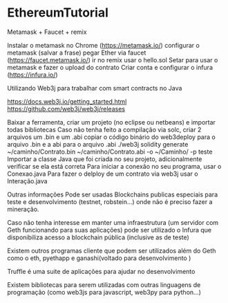 # EthereumTutorial
Metamask + Faucet + remix

Instalar o metamask no Chrome (https://metamask.io/)
configurar o metamask (salvar a frase)
pegar Ether via faucet (https://faucet.metamask.io/)
ir no remix  usar o hello.sol
Setar para usar o metamask e fazer o upload do contrato
Criar conta e configurar o infura (https://infura.io/)



Utilizando Web3j para trabalhar com smart contracts no Java

https://docs.web3j.io/getting_started.html
https://github.com/web3j/web3j/releases

Baixar a ferramenta, criar um projeto (no eclipse ou netbeans) e importar todas bibliotecas
 Caso não tenha feito a compilação via solc, criar 2 arquivos um .bin e um .abi
copiar o código binário do web3deploy para o arquivo .bin e a abi para o arquivo .abi
./web3j solidity generate ~/caminho/Contrato.bin ~/caminho/Contrato.abi -o ~/Caminho/ -p teste
Importar a classe Java que foi criada no seu projeto, adicionalmente verificar se ela está correta
Para iniciar a conexão no seu programa, usar o Conexao.java
Para fazer o delploy de um contrato via web3j usar o Interação.java




Outras informações
Pode ser usadas Blockchains publicas especiais para teste e desenvolvimento (testnet, robstein...) onde não é preciso fazer a mineração.

Caso não tenha interesse em manter uma infraestrutura (um servidor com Geth funcionando para suas aplicações) pode ser utilizado o Infura que disponibiliza acesso a blockchain pública (inclusive as de teste)

Existem outros programas cliente que podem ser utilizados além do Geth como o eth, pyethapp e ganashi(voltado para desenvolvimento )

Truffle é uma suite de aplicações para ajudar no desenvolvimento

Existem bibliotecas para serem utilizadas com outras linguagens de programação (como web3js para javascript, web3py para python…) 
